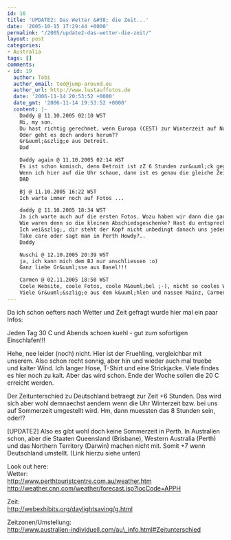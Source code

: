 ```yaml
---
id: 16
title: 'UPDATE2: Das Wetter &#38; die Zeit...'
date: '2005-10-15 17:29:44 +0000'
permalink: "/2005/update2-das-wetter-die-zeit/"
layout: post
categories:
- Australia
tags: []
comments:
- id: 19
  author: Tobi
  author_email: ted@jump-around.eu
  author_url: http://www.lustauffotos.de
  date: '2006-11-14 20:53:52 +0000'
  date_gmt: '2006-11-14 19:53:52 +0000'
  content: |-
    Daddy @ 11.10.2005 02:10 WST
    Hi, my son.
    Du hast richtig gerechnet, wenn Europa (CEST) zur Winterzeit auf Normalzeit ein Stunde zur&uuml;ck geht und Australien zur Sommerzeit eine Stunde vor stellt.....
    Oder geht es doch anders herum??
    Gr&uuml;&szlig;e aus Detroit.
    Dad

    Daddy again @ 11.10.2005 02:14 WST
    Es ist schon komisch, denn Detroit ist zZ 6 Stunden zur&uuml;ck gegen&uuml;ber CEST, also 12 im Vergleich zu Perth.
    Wenn ich hier auf die Uhr schaue, dann ist es genau die gleiche Zeit, unterschieden nur durch am (und folgender Tag) und pm.
    DAD

    Bj @ 11.10.2005 16:22 WST
    Ich warte immer noch auf Fotos ...

    daddy @ 11.10.2005 18:34 WST
    Ja ich warte auch auf die ersten Fotos. Wozu haben wir dann die ganze Aktion mit der Kamera denn gemacht??? Will mal sehen ob in Down Under alles auf dem Kopf steht! Nur zu ....
    Wie waren denn so die kleinen Abschiedsgeschenke? Hast du entsprechende Kurzweil auf dem Flug gehabt?
    Ich wei&szlig;, dir steht der Kopf nicht unbedingt danach uns jeden Tag einen ellenlangen Bericht zu schicken, aber trotzdem..
    Take care oder sagt man in Perth Howdy?..
    Daddy

    Nuschi @ 12.10.2005 20:39 WST
    ja, ich kann mich dem BJ nur anschliessen :o)
    Ganz liebe Gr&uuml;sse aus Basel!!!

    Carmen @ 02.11.2005 18:50 WST
    Coole Website, coole Fotos, coole M&ouml;bel ;-), nicht so cooles Wetter - na, man kann nicht alles haben! Gibt&acute;s in Downunder eigentlich Adventskalender? Tut man da dann Sonnencremepr&ouml;bchen und Miniventilatoren rein???
    Viele Gr&uuml;&szlig;e aus dem k&uuml;hlen und nassen Mainz, Carmen
---
```

Da ich schon oefters nach Wetter und Zeit gefragt wurde hier mal ein paar Infos:

Jeden Tag 30 C und Abends schoen kuehl - gut zum sofortigen Einschlafen!!!

Hehe, nee leider (noch) nicht. Hier ist der Fruehling, vergleichbar mit unserem. Also schon recht sonnig, aber hin und wieder auch mal truebe und kalter Wind. Ich langer Hose, T-Shirt und eine Strickjacke. Viele findes es hier noch zu kalt. Aber das wird schon. Ende der Woche sollen die 20 C erreicht werden.

Der Zeitunterschied zu Deutschland betraegt zur Zeit +6 Stunden. Das wird sich aber wohl demnaechst aendern wenn die Uhr Winterzeit bzw. bei uns auf Sommerzeit umgestellt wird. Hm, dann muessten das 8 Stunden sein, oder!?

[UPDATE2] Also es gibt wohl doch keine Sommerzeit in Perth. In Australien schon, aber die Staaten Queensland (Brisbane), Western Australia (Perth) und das Northern Territory (Darwin) machen nicht mit. Somit +7 wenn Deutschland umstellt. (Link hierzu siehe unten)

Look out here:  
Wetter:  
<http://www.perthtouristcentre.com.au/weather.htm>  
<http://weather.cnn.com/weather/forecast.jsp?locCode=APPH>

Zeit:  
<http://webexhibits.org/daylightsaving/g.html>

Zeitzonen/Umstellung:  
<http://www.australien-individuell.com/au\_info.html#Zeitunterschied>